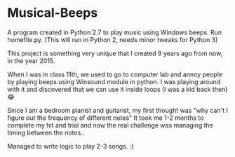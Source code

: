 # Musical-Beeps
A program created in Python 2.7 to play music using Windows beeps.
Run homefile.py.
(This will run in Python 2, needs minor tweaks for Python 3)

This project is something very unique that I created 9 years ago from now, in the year 2015.

When I was in class 11th, we used to go to computer lab and annoy people by playing beeps using Winsound module in python.
I was playing around with it and discovered that we can use it inside loops (I was a kid back then) 😂

Since I am a bedroom pianist and guitarist, my first thought was "why can't I figure out the frequency of different notes"
It took me 1-2 months to complete my hit and trial and now the real challenge was managing the timing between the notes..

Managed to write logic to play 2-3 songs. :)
